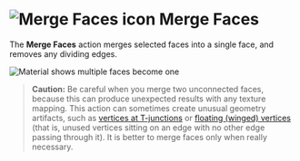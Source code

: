 # ![Merge Faces icon](images/icons/Face_Merge.png) Merge Faces

The __Merge Faces__ action merges selected faces into a single face, and removes any dividing edges.

![Material shows multiple faces become one](images/MergeFaces_Example.png)

> **Caution:** Be careful when you merge two unconnected faces, because this can produce unexpected results with any texture mapping. This action can sometimes create unusual geometry artifacts, such as [vertices at T-junctions](workflow-edit-tips.md#tjoint) or [floating (winged) vertices](workflow-edit-tips.md#floatv) (that is, unused vertices sitting on an edge with no other edge passing through it). It is better to merge faces only when really necessary.
